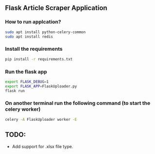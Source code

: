 ## Flask Article Scraper Application

### How to run applcation?

```bash
sudo apt install python-celery-common
sudo apt install redis
```
### Install the requirements
```bash
pip install -r requirements.txt
```
### Run the flask app

```bash
export FLASK_DEBUG=1
export FLASK_APP=FlaskUploader.py
flask run
```
### On another terminal run the following command (to start the celery worker)

```bash
celery -A FlaskUploader worker -E
```

## TODO:
- Add support for .xlsx file type.
